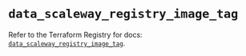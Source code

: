 # `data_scaleway_registry_image_tag`

Refer to the Terraform Registry for docs: [`data_scaleway_registry_image_tag`](https://registry.terraform.io/providers/scaleway/scaleway/2.57.0/docs/data-sources/registry_image_tag).
